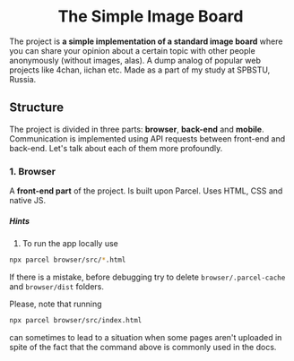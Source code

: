 # <div align="center">The Simple Image Board</div>

The project is <strong>a simple implementation of a standard image board</strong> where you can share your opinion about a certain topic with other people anonymously (without images, alas). A dump analog of popular web projects like <a link="4chan.org">4chan</a>, <a link="https://iichan.hk/">iichan</a> etc. Made as a part of my study at SPBSTU, Russia.

## Structure

The project is divided in three parts: <strong>browser</strong>, <strong>back-end</strong> and <strong>mobile</strong>. Communication is implemented using API requests between front-end and back-end. Let's talk about each of them more profoundly. 

### 1. Browser

A <strong>front-end part</strong> of the project. Is built upon <a link="https://github.com/parcel-bundler/parcel">Parcel</a>. Uses HTML, CSS and native JS.

##### Hints

1. To run the app locally use
```bash
npx parcel browser/src/*.html
```

If there is a mistake, before debugging try to delete `browser/.parcel-cache` and `browser/dist` folders.

Please, note that running

```bash
npx parcel browser/src/index.html
```

can sometimes to lead to a situation when some pages aren't uploaded in spite of the fact that the command above is commonly used in the docs.
